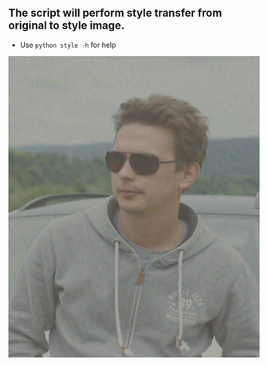 The script will perform style transfer from original to style image.
---

* Use `python style -h` for help


![Iterations](output/iterations.gif)

